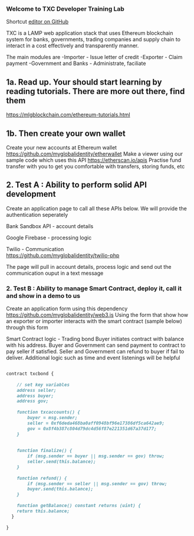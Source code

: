### Welcome to TXC Developer Training Lab

Shortcut [editor on GitHub](https://github.com/myglobalidentity/tradexchain/edit/master/index.md) 

TXC is a LAMP web application stack that uses Ethereum blockchain system for banks, governments, trading companies and supply chain to interact in a cost effectively and transparently manner.

The main modules are 
-Importer - Issue letter of credit 
-Exporter - Claim payment
-Government and Banks - Administrate, faciliate

## 1a. Read up. Your should start learning by reading tutorials. There are more out there, find them

https://mlgblockchain.com/ethereum-tutorials.html


## 1b. Then create your own wallet

Create your new accounts at Ethereum wallet https://github.com/myglobalidentity/etherwallet
Make a viewer using our sample code which uses this API https://etherscan.io/apis
Practise fund transfer with you to get you comfortable with transfers, storing funds, etc


## 2. Test A : Ability to perform solid API development

Create an application page to call all these APIs below. We will provide the authentication seperately 

Bank Sandbox API - account details

Google Firebase - processing logic 

Twilio - Communication  
https://github.com/myglobalidentity/twilio-php

The page will pull in account details, process logic and send out the communication ouput in a text message

### 2. Test B : Ability to manage Smart Contract, deploy it, call it and show in a demo to us

Create an application form using this dependency https://github.com/myglobalidentity/web3.js
Using the form that show how an exporter or importer interacts with the smart contract (sample below) through this form

Smart Contract logic - Trading bond
Buyer initiates contract with balance with his address. Buyer and Government can send payment to contract to pay seller if satisfied. Seller and Government can refund to buyer if fail to deliver. Additional logic such as time and event listenings will be helpful

```markdown

contract txcbond {
    
    // set key variables
    address seller;
    address buyer;
    address gov;
    
    function txcaccounts() {
        buyer = msg.sender;
        seller = 0xf6deda468ba0aff0948bf96e17386df5ca642ae9;
        gov = 0x8f4b387c804d79dc4d56f87e221351d67a37d177;
    }
    
  
    function finalize() {
        if (msg.sender == buyer || msg.sender == gov) throw;
        seller.send(this.balance);
    }
    
    function refund() {
        if (msg.sender == seller || msg.sender == gov) throw;
        buyer.send(this.balance);        
    }
     
    function getBalance() constant returns (uint) {
    return this.balance;
  }
  
}

```



 

